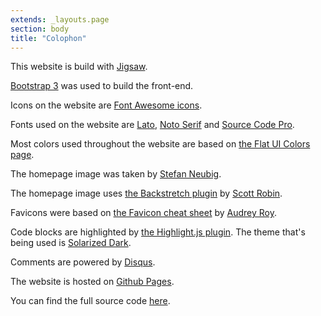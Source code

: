 ```yaml
---
extends: _layouts.page
section: body
title: "Colophon"
---
```

This website is build with [Jigsaw](http://jigsaw.tighten.co/).

[Bootstrap 3](http://getbootstrap.com/) was used to build the front-end.

Icons on the website are [Font Awesome icons](http://fortawesome.github.io/Font-Awesome/).

Fonts used on the website are [Lato](http://www.google.com/fonts/specimen/Lato), [Noto Serif](http://www.google.com/fonts/specimen/Noto+Serif) and [Source Code Pro](http://www.google.com/fonts/specimen/Source+Code+Pro).

Most colors used throughout the website are based on [the Flat UI Colors page](http://flatuicolors.com/).

The homepage image was taken by [Stefan Neubig](https://twitter.com/stefanneubig).

The homepage image uses [the Backstretch plugin](http://srobbin.com/jquery-plugins/backstretch/) by [Scott Robin](http://srobbin.com/).

Favicons were based on [the Favicon cheat sheet](https://github.com/audreyr/favicon-cheat-sheet) by [Audrey Roy](http://www.audreymroy.com/).

Code blocks are highlighted by [the Highlight.js plugin](http://softwaremaniacs.org/soft/highlight/en/). The theme that's being used is [Solarized Dark](http://ethanschoonover.com/solarized).

Comments are powered by [Disqus](http://disqus.com/).

The website is hosted on [Github Pages](https://pages.github.com/).

You can find the full source code [here](https://github.com/driesvints/driesvints.com).
